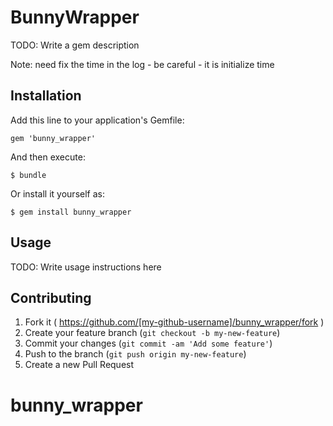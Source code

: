 # BunnyWrapper

TODO: Write a gem description

Note: need fix the time in the log - be careful - it is initialize time

## Installation

Add this line to your application's Gemfile:

    gem 'bunny_wrapper'

And then execute:

    $ bundle

Or install it yourself as:

    $ gem install bunny_wrapper

## Usage

TODO: Write usage instructions here

## Contributing

1. Fork it ( https://github.com/[my-github-username]/bunny_wrapper/fork )
2. Create your feature branch (`git checkout -b my-new-feature`)
3. Commit your changes (`git commit -am 'Add some feature'`)
4. Push to the branch (`git push origin my-new-feature`)
5. Create a new Pull Request
# bunny_wrapper
